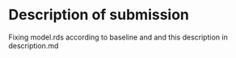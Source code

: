# Description of submission

Fixing model.rds according to baseline and and this description in description.md
